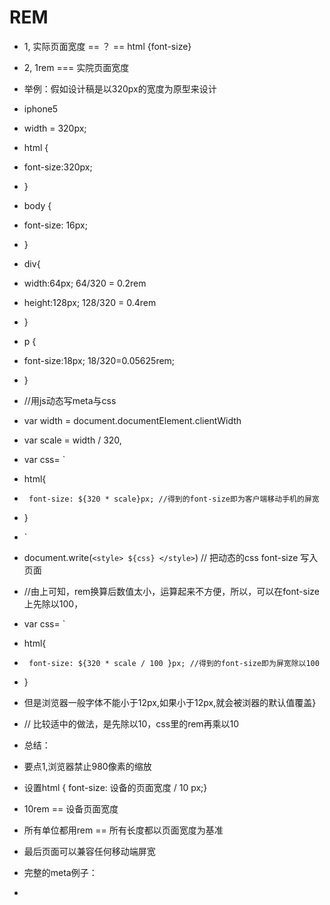 # REM
 - 1,  实际页面宽度 == ？ == html {font-size}
 - 2,  1rem === 实院页面宽度

 - 举例：假如设计稿是以320px的宽度为原型来设计
 - iphone5 
 - width = 320px;
 - html {
 -  font-size:320px;
 - }
 - body {
 -   font-size: 16px;
 - }
 - div{
 -  width:64px;  64/320 = 0.2rem
 -  height:128px; 128/320 = 0.4rem
 - }
 - p {
  -   font-size:18px;  18/320=0.05625rem;
 - }
 - //用js动态写meta与css
 - var width = document.documentElement.clientWidth
 - var scale = width / 320,
 - var css= `
 -    html{
 -      font-size: ${320 * scale}px; //得到的font-size即为客户端移动手机的屏宽
 -    }
 - `
 - document.write(`<style> ${css} </style>`) // 把动态的css font-size 写入页面

 - //由上可知，rem换算后数值太小，运算起来不方便，所以，可以在font-size上先除以100，

 - var css= `
 -    html{
 -      font-size: ${320 * scale / 100 }px; //得到的font-size即为屏宽除以100
 -    }

 -  但是浏览器一般字体不能小于12px,如果小于12px,就会被浏器的默认值覆盖}
 
 -  // 比较适中的做法，是先除以10，css里的rem再乘以10

 - 总结：
 - 要点1,浏览器禁止980像素的缩放
 - 设置html { font-size: 设备的页面宽度 / 10 px;}
 - 10rem == 设备页面宽度
 - 所有单位都用rem == 所有长度都以页面宽度为基准
 - 最后页面可以兼容任何移动端屏宽

  - 完整的meta例子：
 -  <meta name="viewport" content="width=device-width, initial-scale=1.0, user-scalable=no, maximum-scale=1.0;minimum-scale=1.0">
